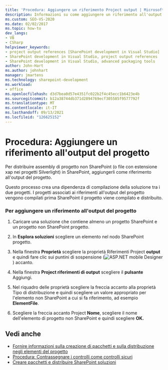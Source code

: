 ```yaml
---
title: 'Procedura: Aggiungere un riferimento Project output | Microsoft Docs'
description: Informazioni su come aggiungere un riferimento all'output del progetto in modo da poter distribuire assembly di progetto non SharePoint (o file con estensione xap nei progetti Silverlight) in SharePoint.
ms.custom: SEO-VS-2020
ms.date: 02/02/2017
ms.topic: how-to
dev_langs:
- VB
- CSharp
helpviewer_keywords:
- project output references [SharePoint development in Visual Studio]
- SharePoint development in Visual Studio, project output references
- SharePoint development in Visual Studio, advanced packaging tools
author: John-Hart
ms.author: johnhart
manager: jmartens
ms.technology: sharepoint-development
ms.workload:
- office
ms.openlocfilehash: d3d7bea0d57e4351fc022b2f4c45ecc1b6423e4b
ms.sourcegitcommit: b12a38744db371d2894769ecf305585f9577792f
ms.translationtype: MT
ms.contentlocale: it-IT
ms.lasthandoff: 09/13/2021
ms.locfileid: "126625152"
---
```

# <a name="how-to-add-a-project-output-reference"></a>Procedura: Aggiungere un riferimento all'output del progetto
  Per distribuire assembly di progetto non SharePoint (o file con estensione xap nei progetti Silverlight) in SharePoint, aggiungerli come riferimento all'output del progetto.

 Questo processo crea una dipendenza di compilazione della soluzione tra i due progetti. I progetti associati ai riferimenti all'output del progetto vengono compilati prima SharePoint il progetto viene compilato e distribuito.

### <a name="to-add-a-project-output-reference"></a>Per aggiungere un riferimento all'output del progetto

1. Caricare una soluzione che contiene almeno un progetto SharePoint e un progetto non SharePoint progetto.

2. In **Esplora soluzioni** scegliere un elemento nel nodo SharePoint progetto.

3. Nella finestra **Proprietà** scegliere la proprietà Riferimenti Project **output** e quindi fare clic sui puntini di sospensione (![ASP.NET mobile Designer](../sharepoint/media/mwellipsis.gif "Ellisse di ASP.NET Mobile Designer")) accanto.

4. Nella finestra **Project riferimenti di output** scegliere il **pulsante** Aggiungi.

5. Nel riquadro delle proprietà scegliere la  freccia accanto alla proprietà Tipo di distribuzione e quindi scegliere un valore appropriato per l'elemento non SharePoint a cui si fa riferimento, ad esempio **ElementFile**.

6. Scegliere la freccia accanto Project **Nome**, scegliere il nome dell'elemento di progetto non SharePoint e quindi scegliere **OK.**

## <a name="see-also"></a>Vedi anche
- [Fornire informazioni sulla creazione di pacchetti e sulla distribuzione negli elementi del progetto](../sharepoint/providing-packaging-and-deployment-information-in-project-items.md)
- [Procedura: Contrassegnare i controlli come controlli sicuri](../sharepoint/how-to-mark-controls-as-safe-controls.md)
- [Creare pacchetti e distribuire SharePoint soluzioni](../sharepoint/packaging-and-deploying-sharepoint-solutions.md)
